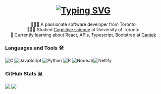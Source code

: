 <h1 align="center">
<a href="https://git.io/typing-svg"><img src="https://readme-typing-svg.demolab.com?font=Play&size=40&duration=4000&pause=1000&color=A45EE5&center=true&vCenter=true&random=false&width=435&lines=Hi+There!+%F0%9F%91%8B%F0%9F%8F%BB;I'm+Jessica!+" alt="Typing SVG" /></a>
</h1>


<div align="center">

👩🏻‍💻 A passionate software developer from Toronto </br>
👩🏻‍🎓 Studied [Cognitive science](https://www.uc.utoronto.ca/cognitive-science) at University of Toronto <br/>
💭 Currently learning about React, APIs, Typescript, Bootstrap at [Cantek](https://www.cantekcanada.com)</br>

</div>


<h3 align="left"> Languages and Tools 🛠 </h3>

![C](https://img.shields.io/badge/c-%2300599C.svg?style=for-the-badge&logo=c&logoColor=white) ![JavaScript](https://img.shields.io/badge/javascript-%23323330.svg?style=for-the-badge&logo=javascript&logoColor=%23F7DF1E) ![Python](https://img.shields.io/badge/python-3670A0?style=for-the-badge&logo=python&logoColor=ffdd54) ![R](https://img.shields.io/badge/r-%23276DC3.svg?style=for-the-badge&logo=r&logoColor=white) ![NodeJS](https://img.shields.io/badge/node.js-6DA55F?style=for-the-badge&logo=node.js&logoColor=white)![Netlify](https://img.shields.io/badge/netlify-%23000000.svg?style=for-the-badge&logo=netlify&logoColor=#00C7B7) 


<h3 align="left"> GitHub Stats 📊 </h3>

![](https://github-readme-stats.vercel.app/api?username=codewithjessica&theme=nightowl&hide_border=false&include_all_commits=false&count_private=false)
![](https://github-readme-stats.vercel.app/api/top-langs/?username=codewithjessica&theme=nightowl&hide_border=false&include_all_commits=false&count_private=false&layout=compact)

